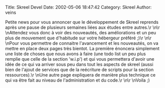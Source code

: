 Title: Skreel Devel
Date: 2002-05-06 18:47:42
Category: Skreel
Author: veins

Petite news pour vous annoncer que le développement de Skreel reprends après une pause de plusieurs semaines liées aux études entre autres.\r
\n\r
\nAttendez vous donc à voir des nouveautés, des améliorations et un peu plus de mouvement que d'habitude sur votre hébergeur préféré ;)\r
\n\r
\nPour vous permettre de connaitre l'avancement et les nouveautés, on va mettre en place deux pages très bientot. La première énoncera simplement une liste de choses que nous avons à faire (une todo list un peu plus remplie que celle de la section 'w.i.p') et qui vous permettera d'avoir une idée de ce qui va arriver sous peu dans tout les aspects de skreel (aussi bien de l'ajout de services que de la reécriture de scripts pour la section ressources).\r
\nUne autre page expliquera de manière plus technique ce qui va être fait au niveau de l'administration et du code.\r
\n\r
\nVoila  ;)